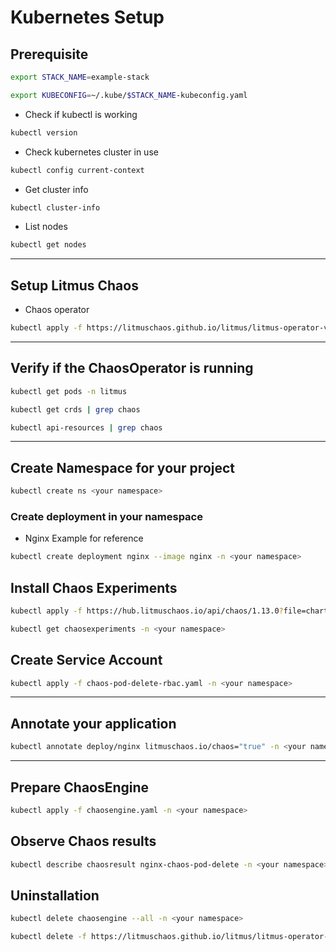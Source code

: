 # Kubernetes Setup


## Prerequisite

```bash
export STACK_NAME=example-stack

export KUBECONFIG=~/.kube/$STACK_NAME-kubeconfig.yaml
```

- Check if kubectl is working

```bash
kubectl version
```

- Check kubernetes cluster in use

```bash
kubectl config current-context
```

- Get cluster info

```bash
kubectl cluster-info
```

- List nodes

```bash
kubectl get nodes
```


-------------


## Setup Litmus Chaos

- Chaos operator

```bash
kubectl apply -f https://litmuschaos.github.io/litmus/litmus-operator-v1.13.0.yaml
```


-------------


## Verify if the ChaosOperator is running

```bash
kubectl get pods -n litmus

kubectl get crds | grep chaos

kubectl api-resources | grep chaos
```

-------------

## Create Namespace for your project

<!---
For example purpose nginx namespace has been used in all the yaml files
--->

```bash
kubectl create ns <your namespace>
```

### Create deployment in your namespace

- Nginx Example for reference

```bash
kubectl create deployment nginx --image nginx -n <your namespace>
```

## Install Chaos Experiments

```bash
kubectl apply -f https://hub.litmuschaos.io/api/chaos/1.13.0?file=charts/generic/experiments.yaml -n <your namespace>

kubectl get chaosexperiments -n <your namespace>

```

## Create Service Account

<!---
A service account should be created to allow chaosengine to run experiments in your application namespace. Following rbac files are provided in the repo run kubectl apply -f chaos-pod-delete-rbac.yaml to create one such account on your namespace. This serviceaccount has just enough permissions needed to run the pod-delete chaos experiment.
-->

```bash
kubectl apply -f chaos-pod-delete-rbac.yaml -n <your namespace>
```

-------------

## Annotate your application

<!--- 
Your application has to be annotated with litmuschaos.io/chaos="true". As a security measure, and also as a means to reduce blast radius the ChaosOperator checks for this annotation before invoking chaos experiment(s) on the application. Replace nginx with the name of your deployment.
--->

```bash
kubectl annotate deploy/nginx litmuschaos.io/chaos="true" -n <your namespace>
```


-------------

## Prepare ChaosEngine

<!--- 
ChaosEngine connects the application instance to a Chaos Experiment. Copy the following YAML snippet into a file called chaosengine.yaml and update the values of applabel , appns, appkind and experiments as per your choice. Change the chaosServiceAccount to the name of service account created in above previous steps, refer chaos-engine yaml files in repo
--->

```bash
kubectl apply -f chaosengine.yaml -n <your namespace>
```
## Observe Chaos results

<!--- 
Describe the ChaosResult CR to know the status of each experiment. The status.verdict is set to Awaited when the experiment is in progress, eventually changing to either Pass or Fail.

NOTE: ChaosResult CR name will be <chaos-engine-name>-<chaos-experiment-name>
--->

```bash
kubectl describe chaosresult nginx-chaos-pod-delete -n <your namespace>
```

## Uninstallation

<!--- 
Firstly, delete any active ChaosEngines on the cluster, followed by the deletion of the Operator manifest.
--->
```bash
kubectl delete chaosengine --all -n <your namespace>

kubectl delete -f https://litmuschaos.github.io/litmus/litmus-operator-v1.13.0.yaml
```